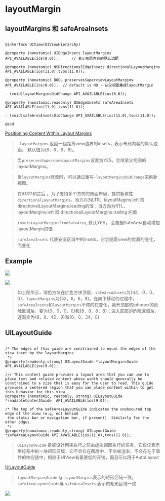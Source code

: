 # layoutMargin 


## layoutMargins 和  safeAreaInsets

```objc

@interface UIView(UIViewHierarchy)

@property (nonatomic) UIEdgeInsets layoutMargins API_AVAILABLE(ios(8.0));      // 表示布局内容的默认边距 

@property (nonatomic) NSDirectionalEdgeInsets directionalLayoutMargins API_AVAILABLE(ios(11.0),tvos(11.0));

@property (nonatomic) BOOL preservesSuperviewLayoutMargins API_AVAILABLE(ios(8.0));  // default is NO - 从父视图集成layoutMargin

- (void)layoutMarginsDidChange API_AVAILABLE(ios(8.0));

@property (nonatomic,readonly) UIEdgeInsets safeAreaInsets API_AVAILABLE(ios(11.0),tvos(11.0));

- (void)safeAreaInsetsDidChange API_AVAILABLE(ios(11.0),tvos(11.0));

@end

```

[Positioning Content Within Layout Margins][1]


> `-layoutMargins`  返回一组距离view边界的insets，表示布局内容的默认边距。 默认值为{8，8，8，8}。

> 当`preservesSuperviewLayoutMargins`设置为YES，会继承父视图的layoutMargins。 

> 当`layoutMargins`修改时，可以通过重写`-layoutMarginsDidChange`来刷新视图。

>  在iOS11和之后 ，为了支持多个方向的界面布局，提供新属性`directionalLayoutMargins`。当方向为LTR，layoutMagins.left 取 directionalLayoutMargins.leading的值；当方向为RTL，layoutMargins.left 取 directionalLayoutMargins.trailing 的值

> `insetsLayoutMarginsFromSafeArea`, 默认YES， 会根据SafeArea自动增加layoutMargin的值

> `safeAreaInsets` 代表安全区域中的insets，它会随着view的位置的变化，而变化

## Example

![][2]

![][3]


> 如上图所示，绿色方块在红色方块顶部，`safeAreaInsets`为{44，0，0，0}，`layoutMargins`为{52，8，8，8}。在向下移动的过程中，`safeAreaInsets`和`layoutMargins`不停的在变化，离开顶部的iphonex的危险区域后，变为{0，0，0，0}和{8，8，8，8}；进入底部的危险区域后，逐渐变为{8，8，42，8}和{0，0，34，0}


## UILayoutGuide

```objc

/* The edges of this guide are constrained to equal the edges of the view inset by the layoutMargins
 */
@property(readonly,strong) UILayoutGuide *layoutMarginsGuide API_AVAILABLE(ios(9.0));

/// This content guide provides a layout area that you can use to place text and related content whose width should generally be constrained to a size that is easy for the user to read. This guide provides a centered region that you can place content within to get this behavior for this view.
@property (nonatomic, readonly, strong) UILayoutGuide *readableContentGuide  API_AVAILABLE(ios(9.0));

/* The top of the safeAreaLayoutGuide indicates the unobscured top edge of the view (e.g, not behind
 the status bar or navigation bar, if present). Similarly for the other edges.
 */
@property(nonatomic,readonly,strong) UILayoutGuide *safeAreaLayoutGuide API_AVAILABLE(ios(11.0),tvos(11.0));

```

> `UILayoutGuide` 是被设计用来执行之前由虚拟视图执行的任务。它仅仅表示坐标系中的一块矩形区域，它不会存在图层中，不会被渲染，不会存在于事件的响应链中，相较于UIView有着更低的开销，而且可以用于AutoLayout

[UILayoutGuide][4]

> `layoutMarginsGuide` 与 `layoutMargins`表示的矩形区域一致。 `safeAreaLayoutGuide`与 `safeAreaInsets` 表示的矩形区域一致


![][5]





[1]: https://developer.apple.com/documentation/uikit/uiview/positioning_content_within_layout_margins?language=objc

[2]: pic/safeAreaInsetsTest.jpeg

[3]: pic/safeAreaInsets.png

[4]: https://developer.apple.com/documentation/uikit/uilayoutguide?language=objc

[5]: pic/safeAreaLayoutGuide.png
